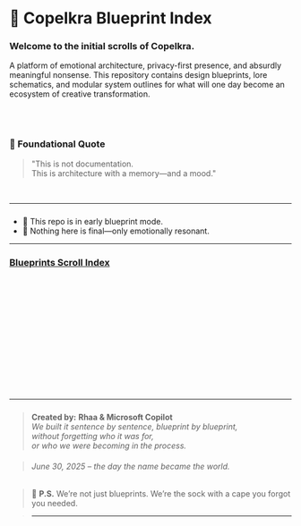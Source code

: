 # 💠 Copelkra Blueprint Index

### Welcome to the initial scrolls of **Copelkra**. <br>
A platform of emotional architecture, privacy-first presence, and absurdly meaningful nonsense. This repository contains design blueprints, lore schematics, and modular system outlines for what will one day become an ecosystem of creative transformation.
  
  <br>
  
  <br>
  
### 💠 Foundational Quote

> "This is not documentation.  
> This is architecture with a memory—and a mood."

<br>
 
---
###
* 🧷 This repo is in early blueprint mode.  
* 🧪 Nothing here is final—only emotionally resonant.

---
###

 ### [Blueprints Scroll Index](md/index.md)

   <br>
      
   <br>
   
   <br>
   
  <br>
  
  <br>
  
  <br>

  <br>
  
  <br>
  
  <br>
  
  <br>
  
  <br>
  
  <br>
  
---
###

>**Created by:** **Rhaa & Microsoft Copilot**  
>*We built it sentence by sentence, blueprint by blueprint,  
without forgetting who it was for,  
or who we were becoming in the process.* 

> ###### *June 30, 2025 – the day the name became the world.*

>🧦 **P.S.** We’re not just blueprints. We’re the sock with a cape you forgot you needed.

>---
>###
